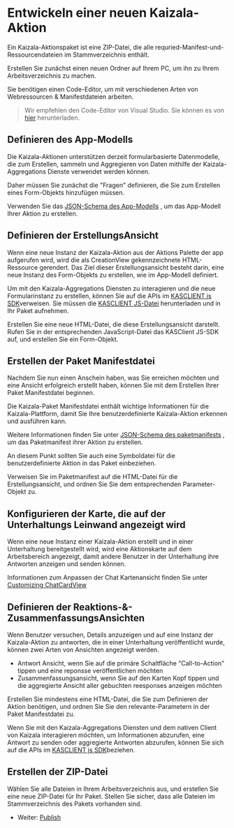 # <a name="developing-a-new-kaizala-action"></a>Entwickeln einer neuen Kaizala-Aktion

Ein Kaizala-Aktionspaket ist eine ZIP-Datei, die alle requried-Manifest-und-Ressourcendateien im Stammverzeichnis enthält.

Erstellen Sie zunächst einen neuen Ordner auf Ihrem PC, um ihn zu Ihrem Arbeitsverzeichnis zu machen.

Sie benötigen einen Code-Editor, um mit verschiedenen Arten von Webressourcen & Manifestdateien arbeiten.

>   Wir empfehlen den Code-Editor von Visual Studio. Sie können es von [hier](https://code.visualstudio.com/) herunterladen.

## <a name="defining-the-app-model"></a>Definieren des App-Modells

Die Kaizala-Aktionen unterstützen derzeit formularbasierte Datenmodelle, die zum Erstellen, sammeln und Aggregieren von Daten mithilfe der Kaizala-Aggregations Dienste verwendet werden können.

Daher müssen Sie zunächst die "Fragen" definieren, die Sie zum Erstellen eines Form-Objekts hinzufügen müssen.

Verwenden Sie das [JSON-Schema des App-Modells](appModel_schema.md) , um das App-Modell Ihrer Aktion zu erstellen.

## <a name="define-the-creation-view"></a>Definieren der ErstellungsAnsicht

Wenn eine neue Instanz der Kaizala-Aktion aus der Aktions Palette der app aufgerufen wird, wird die als CreationView gekennzeichnete HTML-Ressource gerendert. Das Ziel dieser Erstellungsansicht besteht darin, eine neue Instanz des Form-Objekts zu erstellen, wie im App-Modell definiert. 

Um mit den Kaizala-Aggregations Diensten zu interagieren und die neue Formularinstanz zu erstellen, können Sie auf die APIs im [KASCLIENT js SDK](KASClient/README.md)verweisen. Sie müssen die [KASCLIENT JS-Datei](https://manage.kaiza.la/MiniApps/DownloadSDK) herunterladen und in Ihr Paket aufnehmen.

Erstellen Sie eine neue HTML-Datei, die diese Erstellungsansicht darstellt. Rufen Sie in der entsprechenden JavaScript-Datei das KASClient JS-SDK auf, und erstellen Sie ein Form-Objekt.

## <a name="create-the-package-manifest-file"></a>Erstellen der Paket Manifestdatei

Nachdem Sie nun einen Anschein haben, was Sie erreichen möchten und eine Ansicht erfolgreich erstellt haben, können Sie mit dem Erstellen Ihrer Paket Manifestdatei beginnen.

Die Kaizala-Paket Manifestdatei enthält wichtige Informationen für die Kaizala-Plattform, damit Sie Ihre benutzerdefinierte Kaizala-Aktion erkennen und ausführen kann.

Weitere Informationen finden Sie unter [JSON-Schema des paketmanifests](package_manifest_schema.md) , um das Paketmanifest ihrer Aktion zu erstellen.

An diesem Punkt sollten Sie auch eine Symboldatei für die benutzerdefinierte Aktion in das Paket einbeziehen.

Verweisen Sie im Paketmanifest auf die HTML-Datei für die Erstellungsansicht, und ordnen Sie Sie dem entsprechenden Parameter-Objekt zu.

## <a name="configure-the-card-that-appears-on-the-conversation-canvas"></a>Konfigurieren der Karte, die auf der Unterhaltungs Leinwand angezeigt wird

Wenn eine neue Instanz einer Kaizala-Aktion erstellt und in einer Unterhaltung bereitgestellt wird, wird eine Aktionskarte auf dem Arbeitsbereich angezeigt, damit andere Benutzer in der Unterhaltung ihre Antworten anzeigen und senden können.

Informationen zum Anpassen der Chat Kartenansicht finden Sie unter [Customizing ChatCardView](ChatCanvasCardView.md) 
## <a name="define-the-response--summary-views"></a>Definieren der Reaktions-&-ZusammenfassungsAnsichten

Wenn Benutzer versuchen, Details anzuzeigen und auf eine Instanz der Kaizala-Aktion zu antworten, die in einer Unterhaltung veröffentlicht wurde, können zwei Arten von Ansichten angezeigt werden.
*   Antwort Ansicht, wenn Sie auf die primäre Schaltfläche "Call-to-Action" tippen und eine reponsse veröffentlichen möchten
*   Zusammenfassungsansicht, wenn Sie auf den Karten Kopf tippen und die aggregierte Ansicht aller gebuchten reesponses anzeigen möchten

Erstellen Sie mindestens eine HTML-Datei, die Sie zum Definieren der Aktion benötigen, und ordnen Sie Sie den relevante-Parametern in der Paket Manifestdatei zu.

Wenn Sie mit den Kaizala-Aggregations Diensten und dem nativen Client von Kaizala interagieren möchten, um Informationen abzurufen, eine Antwort zu senden oder aggregierte Antworten abzurufen, können Sie sich auf die APIs im [KASCLIENT js SDK](KASClient/README.md)beziehen.


## <a name="create-the-zip-file"></a>Erstellen der ZIP-Datei

Wählen Sie alle Dateien in Ihrem Arbeitsverzeichnis aus, und erstellen Sie eine neue ZIP-Datei für Ihr Paket. Stellen Sie sicher, dass alle Dateien im Stammverzeichnis des Pakets vorhanden sind.

*   Weiter: [Publish](publish.md)
